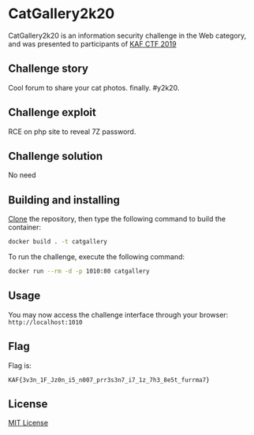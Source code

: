 # CatGallery2k20

CatGallery2k20 is an information security challenge in the Web category, and was presented to participants of [KAF CTF 2019](https://ctf.kipodafterfree.com)

## Challenge story

Cool forum to share your cat photos. finally. #y2k20.

## Challenge exploit

RCE on php site to reveal 7Z password.

## Challenge solution

No need

## Building and installing

[Clone](https://github.com/NadavTasher/2019-CatGallery2k20/archive/master.zip) the repository, then type the following command to build the container:
```bash
docker build . -t catgallery
```

To run the challenge, execute the following command:
```bash
docker run --rm -d -p 1010:80 catgallery
```

## Usage

You may now access the challenge interface through your browser: `http://localhost:1010`

## Flag

Flag is:
```flagscript
KAF{3v3n_1F_Jz0n_i5_n007_prr3s3n7_i7_1z_7h3_8e5t_furrma7}
```

## License
[MIT License](https://choosealicense.com/licenses/mit/)